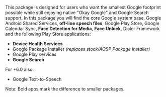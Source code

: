 This package is designed for users who want the smallest Google footprint possible while still enjoying native "Okay Google" and Google Search support. In this package you will find the core Google system base, Google Android Shared Services, **off-line speech files**, Google Play Store, Google Calendar Sync, **Face Detection for Media**, **Face Unlock**, Dialer Framework and the following Play Store applications:

* **Device Health Services**
* Google Package Installer _(replaces stock/AOSP Package Installer)_
* Google Play services
* **Google Search**

For +6.0 also:
* Google Text-to-Speech

Note: Bold apps mark the difference to smaller packages.